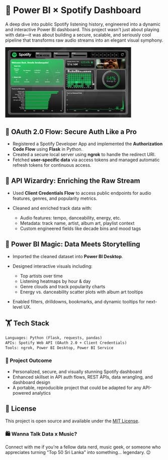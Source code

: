 # 🚀 Power BI × Spotify Dashboard

A deep dive into public Spotify listening history, engineered into a dynamic and interactive Power BI dashboard. This project wasn't just about playing with data—it was about building a secure, scalable, and seriously cool pipeline that transforms raw audio streams into an elegant visual symphony.


<p align="left">
  <img src="Spotify Dashboard.png" alt="Spotify Dashboard" width="400"/>
</p>



## 🔐 OAuth 2.0 Flow: Secure Auth Like a Pro

* Registered a Spotify Developer App and implemented the **Authorization Code Flow** using **Flask** in Python.
* Created a secure local server using **ngrok** to handle the redirect URI.
* Fetched **user-specific data** via access tokens and managed automatic refresh tokens for continuous access.

## 🚀 API Wizardry: Enriching the Raw Stream

* Used **Client Credentials Flow** to access public endpoints for audio features, genres, and popularity metrics.
* Cleaned and enriched track data with:

  * Audio features: tempo, danceability, energy, etc.
  * Metadata: track name, artist, album art, playlist context
  * Custom engineered fields like decade bins and mood tags

## 🌟 Power BI Magic: Data Meets Storytelling

* Imported the cleaned dataset into **Power BI Desktop**.
* Designed interactive visuals including:

  * Top artists over time
  * Listening heatmaps by hour & day
  * Genre clouds and track popularity charts
  * Energy vs. danceability scatter plots with album art tooltips
* Enabled filters, drilldowns, bookmarks, and dynamic tooltips for next-level UX.


## 🏋️ Tech Stack

```text
Languages: Python (Flask, requests, pandas)
APIs: Spotify Web API (OAuth 2.0 + Client Credentials)
Tools: ngrok, Power BI Desktop, Power BI Service
```


### 🔹 Project Outcome

* Personalized, secure, and visually stunning Spotify dashboard
* Enhanced skillset in API auth flows, REST APIs, data wrangling, and dashboard design
* A portable, reproducible project that could be adapted for any API-powered analytics

## 📄 License

This project is open source and available under the [MIT License](LICENSE).

### 🛍️ Wanna Talk Data x Music?

Connect with me if you're a fellow data nerd, music geek, or someone who appreciates turning "Top 50 Sri Lanka" into something... legendary. 😉


